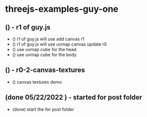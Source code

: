 # threejs-examples-guy-one

## () - r1 of guy.js
* () r1 of guy.js will use add canvas r1
* () r1 of guy.js will use uvmap canvas update r0
* () use uvmap cube for the head
* () use uvmap cube for the body

## () - r0-2-canvas-textures
* () canvas textures demo

## (done 05/22/2022 ) - started for post folder
* (done) start the for post folder